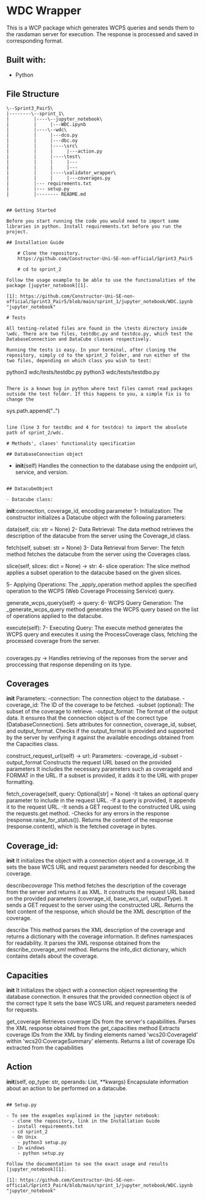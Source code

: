 # WDC Wrapper

This is a WCP package which generates WCPS queries and sends them to the rasdaman server for execution.
The response is processed and saved in corresponding format.

## Built with:

- Python

## File Structure

```
\--Sprint3_Pair5\
|--------\--sprint_1\
|         |----\--jupyter_notebook\
|         |     |---WDC.ipynb
|         |----\--wdc\
|         |     |---dco.py
|         |     |---dbc.oy
|         |     |----\src\
|         |     |     |---action.py
|         |     |----\test\
|         |     |     |---
|         |     |     |---
|         |     |----\validator_wrapper\
|         |     |     |---coverages.py
|         |--- requirements.txt
|         |--- setup.py
|         |-------- README.md
```

```

## Getting Started

Before you start running the code you would need to import some libraries in python. Install requirements.txt before you run the project.

## Installation Guide

    # Clone the repository.
    https://github.com/Constructor-Uni-SE-non-official/Sprint3_Pair5

    # cd to sprint_2

Follow the usage example to be able to use the functionalities of the package [jupyter_notebook][1].

[1]: https://github.com/Constructor-Uni-SE-non-official/Sprint3_Pair5/blob/main/sprint_1/jupyter_notebook/WDC.ipynb "jupyter_notebook"

# Tests

All testing-related files are found in the \tests directory inside \wdc. There are two files, testdbc.py and testdco.py, which test the DatabaseConnection and DataCube classes respectively.

Running the tests is easy. In your terminal, after cloning the repository, simply cd to the sprint_2 folder, and run either of the two files, depending on which class you wish to test:

```

python3 wdc/tests/testdbc.py
python3 wdc/tests/testdbo.py

```

There is a known bug in python where test files cannot read packages outside the test folder. If this happens to you, a simple fix is to change the

```

sys.path.append("..")

```

line (line 3 for testdbc and 4 for testdco) to import the absolute path of sprint_2/wdc.

# Methods', clases' functionality specification

## DatabaseConnection object

```

- **init**(self)
  Handles the connection to the database using the endpoint url, service, and version.

```

## DatacubeObject

- Datacube class:

```

**init**:connection, coverage_id, encoding parameter
1- Initialization: The constructor initializes a Datacube object with the following parameters:

data(self, cis: str = None)
2- Data Retrieval: The data method retrieves the description of the datacube from the server using the Coverage_id class.

fetch(self, subset: str = None)
3- Data Retrieval from Server: The fetch method fetches the datacube from the server using the Coverages class.

slice(self, slices: dict = None) -> str:
4- slice operation: The slice method applies a subset operation to the datacube based on the given slices.

5- Applying Operations: The \_apply_operation method applies the specified operation to the WCPS (Web Coverage Processing Service) query.

generate_wcps_query(self) -> query:
6- WCPS Query Generation: The \_generate_wcps_query method generates the WCPS query based on the list of operations applied to the datacube.

execute(self):
7- Executing Query: The execute method generates the WCPS query and executes it using the ProcessCoverage class, fetching the processed coverage from the server.

```

```

coverages.py -> Handles retrieving of the reponses from the server and proccessing that response depending on its type.

## Coverages

**init**
Parameters:
-connection: The connection object to the database.
-coverage_id: The ID of the coverage to be fetched.
-subset (optional): The subset of the coverage to retrieve.
-output_format: The format of the output data.
It ensures that the connection object is of the correct type (DatabaseConnection).
Sets attributes for connection, coverage_id, subset, and output_format.
Checks if the output_format is provided and supported by the server by verifying it against the available encodings obtained from the Capacities class.

construct_request_url(self) -> url:
Parameters:
-coverage_id
-subset
-output_format
Constructs the request URL based on the provided parameters It includes the necessary parameters such as coverageId and FORMAT in the URL.
If a subset is provided, it adds it to the URL with proper formatting.

fetch_coverage(self, query: Optional[str] = None)
-It takes an optional query parameter to include in the request URL.
-If a query is provided, it appends it to the request URL.
-It sends a GET request to the constructed URL using the requests.get method.
-Checks for any errors in the response (response.raise_for_status()).
Returns the content of the response (response.content), which is the fetched coverage in bytes.

## Coverage_id:

**init**
It initializes the object with a connection object and a coverage_id.
It sets the base WCS URL and request parameters needed for describing the coverage.

describe*coverage*
This method fetches the description of the coverage from the server and returns it as XML.
It constructs the request URL based on the provided parameters (coverage_id, base_wcs_url, outputType).
It sends a GET request to the server using the constructed URL.
Returns the text content of the response, which should be the XML description of the coverage.

describe
This method parses the XML description of the coverage and returns a dictionary with the coverage information.
It defines namespaces for readability.
It parses the XML response obtained from the describe_coverage_xml method.
Returns the info_dict dictionary, which contains details about the coverage.

## Capacities

**init**
It initializes the object with a connection object representing the database connection.
It ensures that the provided connection object is of the correct type
It sets the base WCS URL and request parameters needed for requests.

get_coverage
Retrieves coverage IDs from the server's capabilities.
Parses the XML response obtained from the get_capacities method
Extracts coverage IDs from the XML by finding elements named 'wcs20:CoverageId' within 'wcs20:CoverageSummary' elements.
Returns a list of coverage IDs extracted from the capabilities

## Action

**init**(self, op_type: str, operands: List, \*\*kwargs)
Encapsulate information about an action to be performed on a datacube.

```

## Setup.py

- To see the exapmles explained in the jupyter notebook:
  - clone the repository, link in the Installation Guide
  - install requirements.txt
  - cd sprint_2
  - On Unix
    - python3 setup.py
  - In windows
    - python setup.py

Follow the documentation to see the exact usage and results [jupyter_notebook][1].

[1]: https://github.com/Constructor-Uni-SE-non-official/Sprint3_Pair4/blob/main/sprint_1/jupyter_notebook/WDC.ipynb     "jupyter_notebook"
```
